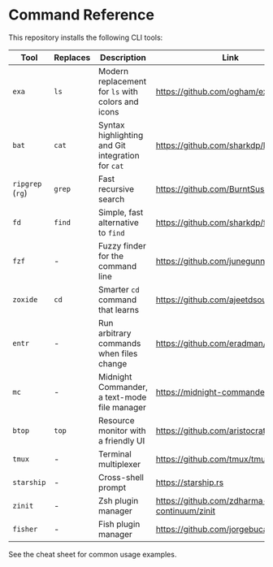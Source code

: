 # Command Reference

This repository installs the following CLI tools:

| Tool             | Replaces | Description                                       | Link                                       |
|------------------|----------|---------------------------------------------------|--------------------------------------------|
| `exa`            | `ls`     | Modern replacement for `ls` with colors and icons | https://github.com/ogham/exa               |
| `bat`            | `cat`    | Syntax highlighting and Git integration for `cat` | https://github.com/sharkdp/bat             |
| `ripgrep` (`rg`) | `grep`   | Fast recursive search                             | https://github.com/BurntSushi/ripgrep      |
| `fd`             | `find`   | Simple, fast alternative to `find`                | https://github.com/sharkdp/fd              |
| `fzf`            | -        | Fuzzy finder for the command line                 | https://github.com/junegunn/fzf            |
| `zoxide`         | `cd`     | Smarter `cd` command that learns                  | https://github.com/ajeetdsouza/zoxide      |
| `entr`           | -        | Run arbitrary commands when files change          | https://github.com/eradman/entr            |
| `mc`             | -        | Midnight Commander, a text-mode file manager      | https://midnight-commander.org/            |
| `btop`           | `top`    | Resource monitor with a friendly UI               | https://github.com/aristocratos/btop       |
| `tmux`           | -        | Terminal multiplexer                              | https://github.com/tmux/tmux               |
| `starship`       | -        | Cross-shell prompt                                | https://starship.rs                        |
| `zinit`          | -        | Zsh plugin manager                                | https://github.com/zdharma-continuum/zinit |
| `fisher`         | -        | Fish plugin manager                               | https://github.com/jorgebucaran/fisher     |

See the cheat sheet for common usage examples.
